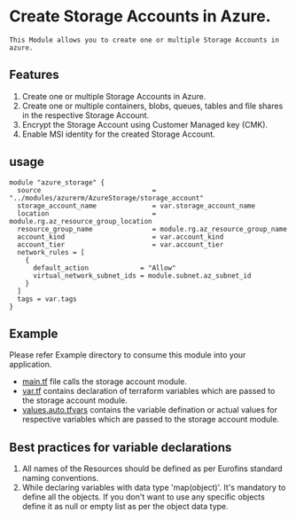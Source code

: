 # Create Storage Accounts in Azure.

    This Module allows you to create one or multiple Storage Accounts in azure.

## Features

1.  Create one or multiple Storage Accounts in Azure.
2.  Create one or multiple containers, blobs, queues, tables and file shares in the respective Storage Account.
3.  Encrypt the Storage Account using Customer Managed key (CMK).
4.  Enable MSI identity for the created Storage Account.

## usage

```hcl
module "azure_storage" {
  source                            = "../modules/azurerm/AzureStorage/storage_account"
  storage_account_name              = var.storage_account_name
  location                          = module.rg.az_resource_group_location
  resource_group_name               = module.rg.az_resource_group_name
  account_kind                      = var.account_kind
  account_tier                      = var.account_tier
  network_rules = [
    {
      default_action             = "Allow"
      virtual_network_subnet_ids = module.subnet.az_subnet_id
    }
  ]
  tags = var.tags
}
```

## Example

Please refer Example directory to consume this module into your application.

- [main.tf](./main.tf) file calls the storage account module.
- [var.tf](./var.tf) contains declaration of terraform variables which are passed to the storage account module.
- [values.auto.tfvars](./values.auto.tfvars) contains the variable defination or actual values for respective variables which are passed to the storage account module.

## Best practices for variable declarations

1.  All names of the Resources should be defined as per Eurofins standard naming conventions.
2.  While declaring variables with data type 'map(object)'. It's mandatory to define all the objects. If you don't want to use any specific objects define it as null or empty list as per the object data type.
